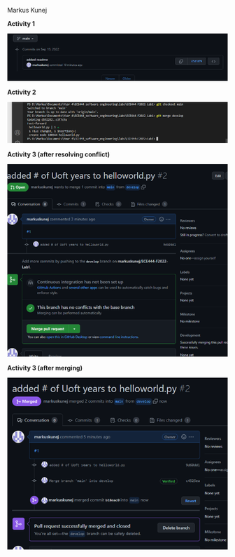 Markus Kunej

**Activity 1**

![](images/Activity1.png)

**Activity 2**

![](images/Activity2.png)

**Activity 3 (after resolving conflict)**

![](images/Activity3.png)

**Activity 3 (after merging)**

![](images/Activity3_after_merge.png)